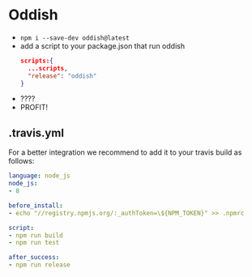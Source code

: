 # Oddish

* `npm i --save-dev oddish@latest`
* add a script to your package.json that run oddish
  ```json
  scripts:{
    ...scripts,
    "release": "oddish"
  }
  ```
* ????
* PROFIT!


## .travis.yml

For a better integration we recommend to add it to your travis build as follows: 

```yml
language: node_js
node_js:
- 8

before_install:
- echo "//registry.npmjs.org/:_authToken=\${NPM_TOKEN}" >> .npmrc

script:
- npm run build
- npm run test

after_success:
- npm run release
```
